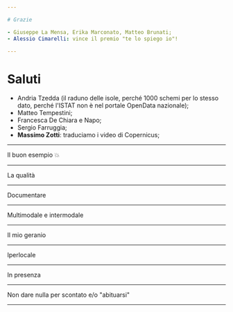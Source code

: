 ```yaml
---

# Grazie

- Giuseppe La Mensa, Erika Marconato, Matteo Brunati;
- Alessio Cimarelli: vince il premio "te lo spiego io"!

---
```


# Saluti

- Andria Tzedda (il raduno delle isole, perché 1000 schemi per lo stesso dato, perché l'ISTAT non è nel portale OpenData nazionale);
- Matteo Tempestini;
- Francesca De Chiara e Napo;
- Sergio Farruggia;
- **Massimo Zotti**: traduciamo i video di Copernicus;

---

Il buon esempio 💥

---

La qualità

---

Documentare

---

Multimodale e intermodale

---

Il mio geranio

---

Iperlocale

---

In presenza

---

Non dare nulla per scontato e/o "abituarsi"

---

